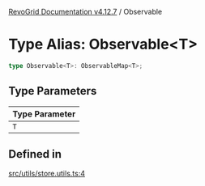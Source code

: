 [RevoGrid Documentation v4.12.7](README.md) / Observable

# Type Alias: Observable\<T\>

```ts
type Observable<T>: ObservableMap<T>;
```

## Type Parameters

| Type Parameter |
| ------ |
| `T` |

## Defined in

[src/utils/store.utils.ts:4](https://github.com/revolist/revogrid/blob/435ff99a088c5c293d22eb08cc3e448f60f4eb56/src/utils/store.utils.ts#L4)
